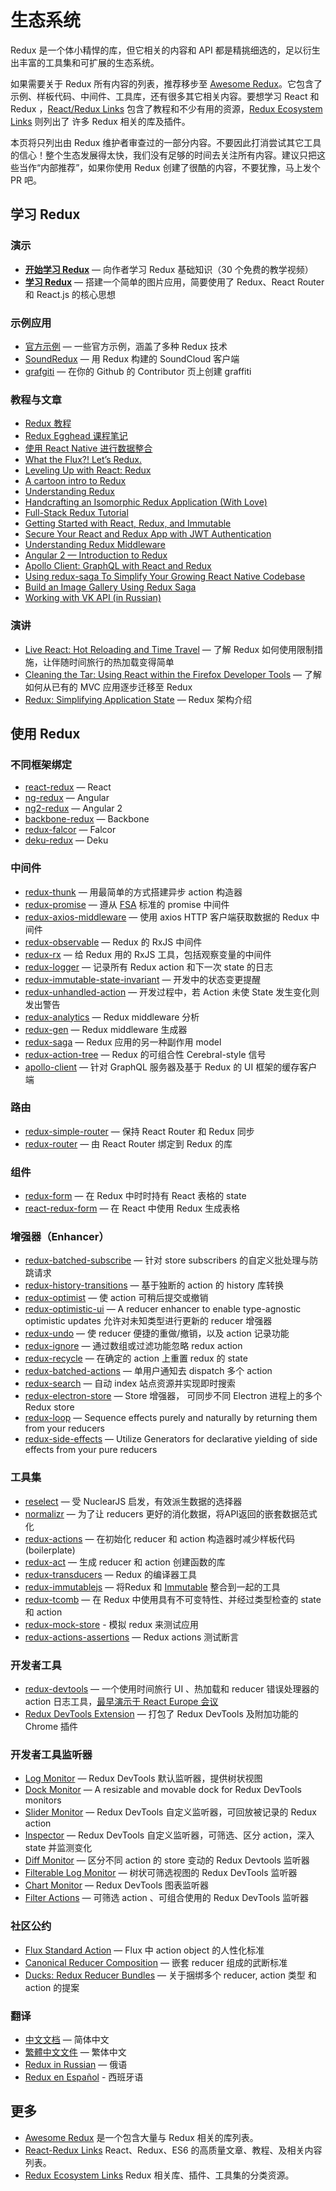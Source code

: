 # 生态系统

Redux 是一个体小精悍的库，但它相关的内容和 API 都是精挑细选的，足以衍生出丰富的工具集和可扩展的生态系统。

如果需要关于 Redux 所有内容的列表，推荐移步至 [Awesome Redux](https://github.com/xgrommx/awesome-redux)。它包含了示例、样板代码、中间件、工具库，还有很多其它相关内容。要想学习 React 和 Redux ，[React/Redux Links](https://github.com/markerikson/react-redux-links) 包含了教程和不少有用的资源，[Redux Ecosystem Links](https://github.com/markerikson/redux-ecosystem-links) 则列出了 许多 Redux 相关的库及插件。

本页将只列出由 Redux 维护者审查过的一部分内容。不要因此打消尝试其它工具的信心！整个生态发展得太快，我们没有足够的时间去关注所有内容。建议只把这些当作“内部推荐”，如果你使用 Redux 创建了很酷的内容，不要犹豫，马上发个 PR 吧。

## 学习 Redux

### 演示

* **[开始学习 Redux](https://egghead.io/series/getting-started-with-redux)** — 向作者学习 Redux 基础知识（30 个免费的教学视频）
* **[学习 Redux](https://learnredux.com)** — 搭建一个简单的图片应用，简要使用了 Redux、React Router 和 React.js 的核心思想

### 示例应用

* [官方示例](Examples.md) — 一些官方示例，涵盖了多种 Redux 技术
* [SoundRedux](https://github.com/andrewngu/sound-redux) — 用 Redux 构建的 SoundCloud 客户端
* [grafgiti](https://github.com/mohebifar/grafgiti) — 在你的 Github 的 Contributor 页上创建 graffiti

### 教程与文章

* [Redux 教程](https://github.com/happypoulp/redux-tutorial)
* [Redux Egghead 课程笔记](https://github.com/tayiorbeii/egghead.io_redux_course_notes)
* [使用 React Native 进行数据整合](http://makeitopen.com/tutorials/building-the-f8-app/data/)
* [What the Flux?! Let’s Redux.](https://blog.andyet.com/2015/08/06/what-the-flux-lets-redux)
* [Leveling Up with React: Redux](https://css-tricks.com/learning-react-redux/)
* [A cartoon intro to Redux](https://code-cartoons.com/a-cartoon-intro-to-redux-3afb775501a6)
* [Understanding Redux](http://www.youhavetolearncomputers.com/blog/2015/9/15/a-conceptual-overview-of-redux-or-how-i-fell-in-love-with-a-javascript-state-container)
* [Handcrafting an Isomorphic Redux Application (With Love)](https://medium.com/@bananaoomarang/handcrafting-an-isomorphic-redux-application-with-love-40ada4468af4)
* [Full-Stack Redux Tutorial](http://teropa.info/blog/2015/09/10/full-stack-redux-tutorial.html)
* [Getting Started with React, Redux, and Immutable](http://www.theodo.fr/blog/2016/03/getting-started-with-react-redux-and-immutable-a-test-driven-tutorial-part-2/)
* [Secure Your React and Redux App with JWT Authentication](https://auth0.com/blog/2016/01/04/secure-your-react-and-redux-app-with-jwt-authentication/)
* [Understanding Redux Middleware](https://medium.com/@meagle/understanding-87566abcfb7a)
* [Angular 2 — Introduction to Redux](https://medium.com/google-developer-experts/angular-2-introduction-to-redux-1cf18af27e6e)
* [Apollo Client: GraphQL with React and Redux](https://medium.com/apollo-stack/apollo-client-graphql-with-react-and-redux-49b35d0f2641)
* [Using redux-saga To Simplify Your Growing React Native Codebase](https://shift.infinite.red/using-redux-saga-to-simplify-your-growing-react-native-codebase-2b8036f650de)
* [Build an Image Gallery Using Redux Saga](http://joelhooks.com/blog/2016/03/20/build-an-image-gallery-using-redux-saga)
* [Working with VK API (in Russian)](https://www.gitbook.com/book/maxfarseer/redux-course-ru/details)

### 演讲

* [Live React: Hot Reloading and Time Travel](http://youtube.com/watch?v=xsSnOQynTHs) — 了解 Redux 如何使用限制措施，让伴随时间旅行的热加载变得简单
* [Cleaning the Tar: Using React within the Firefox Developer Tools](https://www.youtube.com/watch?v=qUlRpybs7_c) — 了解如何从已有的 MVC 应用逐步迁移至 Redux
* [Redux: Simplifying Application State](https://www.youtube.com/watch?v=okdC5gcD-dM) — Redux 架构介绍

## 使用 Redux

### 不同框架绑定

* [react-redux](https://github.com/gaearon/react-redux) — React
* [ng-redux](https://github.com/wbuchwalter/ng-redux) — Angular
* [ng2-redux](https://github.com/wbuchwalter/ng2-redux) — Angular 2
* [backbone-redux](https://github.com/redbooth/backbone-redux) — Backbone
* [redux-falcor](https://github.com/ekosz/redux-falcor) — Falcor
* [deku-redux](https://github.com/troch/deku-redux) — Deku

### 中间件

* [redux-thunk](http://github.com/gaearon/redux-thunk) — 用最简单的方式搭建异步 action 构造器
* [redux-promise](https://github.com/acdlite/redux-promise) — 遵从 [FSA](https://github.com/acdlite/flux-standard-action) 标准的 promise 中间件
* [redux-axios-middleware](https://github.com/svrcekmichal/redux-axios-middleware) — 使用 axios HTTP 客户端获取数据的 Redux 中间件 
* [redux-observable](https://github.com/blesh/redux-observable/) — Redux 的 RxJS 中间件
* [redux-rx](https://github.com/acdlite/redux-rx) — 给 Redux 用的 RxJS 工具，包括观察变量的中间件
* [redux-logger](https://github.com/fcomb/redux-logger) — 记录所有 Redux action 和下一次 state 的日志
* [redux-immutable-state-invariant](https://github.com/leoasis/redux-immutable-state-invariant) — 开发中的状态变更提醒
* [redux-unhandled-action](https://github.com/socialtables/redux-unhandled-action) — 开发过程中，若 Action 未使 State 发生变化则发出警告
* [redux-analytics](https://github.com/markdalgleish/redux-analytics) — Redux middleware 分析
* [redux-gen](https://github.com/weo-edu/redux-gen) — Redux middleware 生成器
* [redux-saga](https://github.com/yelouafi/redux-saga) — Redux 应用的另一种副作用 model
* [redux-action-tree](https://github.com/cerebral/redux-action-tree) — Redux 的可组合性 Cerebral-style 信号
* [apollo-client](https://github.com/apollostack/apollo-client) — 针对 GraphQL 服务器及基于 Redux 的 UI 框架的缓存客户端

### 路由

* [redux-simple-router](https://github.com/rackt/redux-simple-router) — 保持 React Router 和 Redux 同步
* [redux-router](https://github.com/acdlite/redux-router) — 由 React Router 绑定到 Redux 的库

### 组件

* [redux-form](https://github.com/erikras/redux-form) — 在 Redux 中时时持有 React 表格的 state
* [react-redux-form](https://github.com/davidkpiano/react-redux-form) — 在 React 中使用 Redux 生成表格

### 增强器（Enhancer）

* [redux-batched-subscribe](https://github.com/tappleby/redux-batched-subscribe) — 针对 store subscribers 的自定义批处理与防跳请求
* [redux-history-transitions](https://github.com/johanneslumpe/redux-history-transitions) — 基于独断的 action 的 history 库转换
* [redux-optimist](https://github.com/ForbesLindesay/redux-optimist) — 使 action 可稍后提交或撤销
* [redux-optimistic-ui](https://github.com/mattkrick/redux-optimistic-ui) — A reducer enhancer to enable type-agnostic optimistic updates 允许对未知类型进行更新的 reducer 增强器 
* [redux-undo](https://github.com/omnidan/redux-undo) — 使 reducer 便捷的重做/撤销，以及 action 记录功能
* [redux-ignore](https://github.com/omnidan/redux-ignore) — 通过数组或过滤功能忽略 redux action
* [redux-recycle](https://github.com/omnidan/redux-recycle) — 在确定的 action 上重置 redux 的 state
* [redux-batched-actions](https://github.com/tshelburne/redux-batched-actions) — 单用户通知去 dispatch 多个 action
* [redux-search](https://github.com/treasure-data/redux-search) — 自动 index 站点资源并实现即时搜索
* [redux-electron-store](https://github.com/samiskin/redux-electron-store) — Store 增强器， 可同步不同 Electron 进程上的多个 Redux store 
* [redux-loop](https://github.com/raisemarketplace/redux-loop) — Sequence effects purely and naturally by returning them from your reducers 
* [redux-side-effects](https://github.com/salsita/redux-side-effects) — Utilize Generators for declarative yielding of side effects from your pure reducers

### 工具集

* [reselect](https://github.com/faassen/reselect) — 受 NuclearJS 启发，有效派生数据的选择器
* [normalizr](https://github.com/gaearon/normalizr) — 为了让 reducers 更好的消化数据，将API返回的嵌套数据范式化
* [redux-actions](https://github.com/acdlite/redux-actions) — 在初始化 reducer 和 action 构造器时减少样板代码 (boilerplate)
* [redux-act](https://github.com/pauldijou/redux-act) — 生成 reducer 和 action 创建函数的库
* [redux-transducers](https://github.com/acdlite/redux-transducers) — Redux 的编译器工具
* [redux-immutablejs](https://github.com/indexiatech/redux-immutablejs) — 将Redux 和 [Immutable](https://github.com/facebook/immutable-js/) 整合到一起的工具
* [redux-tcomb](https://github.com/gcanti/redux-tcomb) — 在 Redux 中使用具有不可变特性、并经过类型检查的 state 和 action
* [redux-mock-store](https://github.com/arnaudbenard/redux-mock-store) - 模拟 redux 来测试应用
* [redux-actions-assertions](https://github.com/dmitry-zaets/redux-actions-assertions) — Redux actions 测试断言

### 开发者工具

* [redux-devtools](http://github.com/gaearon/redux-devtools) — 一个使用时间旅行 UI 、热加载和 reducer 错误处理器的 action 日志工具，[最早演示于 React Europe 会议](https://www.youtube.com/watch?v=xsSnOQynTHs)
* [Redux DevTools Extension](https://github.com/zalmoxisus/redux-devtools-extension) — 打包了 Redux DevTools 及附加功能的 Chrome 插件

### 开发者工具监听器

* [Log Monitor](https://github.com/gaearon/redux-devtools-log-monitor) — Redux DevTools 默认监听器，提供树状视图
* [Dock Monitor](https://github.com/gaearon/redux-devtools-dock-monitor) — A resizable and movable dock for Redux DevTools monitors 
* [Slider Monitor](https://github.com/calesce/redux-slider-monitor) — Redux DevTools 自定义监听器，可回放被记录的 Redux action 
* [Inspector](https://github.com/alexkuz/redux-devtools-inspector) — Redux DevTools 自定义监听器，可筛选、区分 action，深入 state 并监测变化
* [Diff Monitor](https://github.com/whetstone/redux-devtools-diff-monitor) — 区分不同 action 的 store 变动的 Redux Devtools 监听器
* [Filterable Log Monitor](https://github.com/bvaughn/redux-devtools-filterable-log-monitor/) — 树状可筛选视图的 Redux DevTools 监听器
* [Chart Monitor](https://github.com/romseguy/redux-devtools-chart-monitor) — Redux DevTools 图表监听器
* [Filter Actions](https://github.com/zalmoxisus/redux-devtools-filter-actions) — 可筛选 action 、可组合使用的 Redux DevTools 监听器


### 社区公约

* [Flux Standard Action](https://github.com/acdlite/flux-standard-action) —  Flux 中 action object 的人性化标准
* [Canonical Reducer Composition](https://github.com/gajus/canonical-reducer-composition) — 嵌套 reducer 组成的武断标准
* [Ducks: Redux Reducer Bundles](https://github.com/erikras/ducks-modular-redux) — 关于捆绑多个 reducer, action 类型 和 action 的提案

### 翻译

* [中文文档](http://camsong.github.io/redux-in-chinese/) — 简体中文
* [繁體中文文件](https://github.com/chentsulin/redux) — 繁体中文
* [Redux in Russian](https://github.com/rajdee/redux-in-russian) — 俄语
* [Redux en Español](http://es.redux.js.org/) - 西班牙语

## 更多

* [Awesome Redux](https://github.com/xgrommx/awesome-redux) 是一个包含大量与 Redux 相关的库列表。
* [React-Redux Links](https://github.com/markerikson/react-redux-links) React、Redux、ES6 的高质量文章、教程、及相关内容列表。
* [Redux Ecosystem Links](https://github.com/markerikson/redux-ecosystem-links) Redux 相关库、插件、工具集的分类资源。
